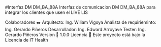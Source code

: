 

#Interfaz DM DM_BA_88A
Interfaz de comunicacion DM DM_BA_88A para integrar los clientes que usen el LIVE LIS

Colaboradores ✒️
Arquitecto: Ing. Wiliam Vigoya
Analista de requirieminto: Ing. Gerardo Piñeros
Desarrollador: Ing. Edward Arroyave
Tester: Ing. Gerardo Piñeros
Version 📌
1.0.0
Licencia 📄
Este proyecto está bajo la Licencia de IT Health